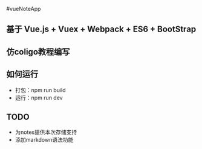 #vueNoteApp
## 基于 Vue.js + Vuex + Webpack + ES6 + BootStrap
## 仿coligo教程编写
## 如何运行

- 打包：npm run build
- 运行：npm run dev

## TODO
- 为notes提供本次存储支持
- 添加markdown语法功能
